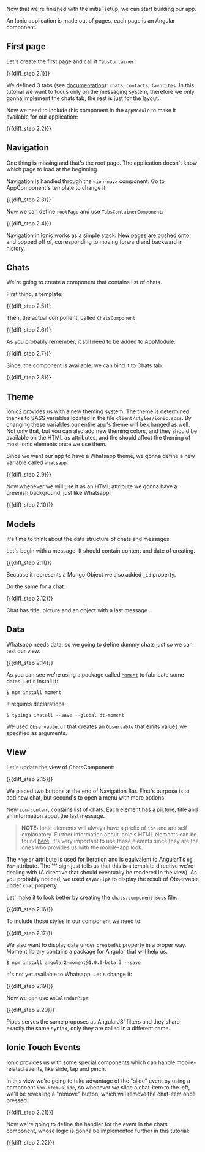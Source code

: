 Now that we're finished with the initial setup, we can start building our app.

An Ionic application is made out of pages, each page is an Angular component.

## First page

Let's create the first page and call it `TabsContainer`:

{{{diff_step 2.1}}}

We defined 3 tabs (see [documentation](http://ionicframework.com/docs/v2/api/components/tabs/Tabs/)): `chats`, `contacts`, `favorites`. 
In this tutorial we want to focus only on the messaging system, therefore we only gonna implement the chats tab, the rest is just for the layout.

Now we need to include this component in the `AppModule` to make it available for our application:

{{{diff_step 2.2}}}

## Navigation

One thing is missing and that's the root page. The application doesn't know which page to load at the beginning.

Navigation is handled through the `<ion-nav>` component. Go to AppComponent's template to change it:

{{{diff_step 2.3}}}

Now we can define `rootPage` and use `TabsContainerComponent`:

{{{diff_step 2.4}}}

Navigation in Ionic works as a simple stack. New pages are pushed onto and popped off of, corresponding to moving forward and backward in history.

## Chats

We're going to create a component that contains list of chats.

First thing, a template:

{{{diff_step 2.5}}}

Then, the actual component, called `ChatsComponent`:

{{{diff_step 2.6}}}

As you probably remember, it still need to be added to AppModule:

{{{diff_step 2.7}}}

Since, the component is available, we can bind it to Chats tab:

{{{diff_step 2.8}}}


## Theme

Ionic2 provides us with a new theming system.
The theme is determined thanks to SASS variables located in the file `client/styles/ionic.scss`.
By changing these variables our entire app's theme will be changed as well.
Not only that, but you can also add new theming colors, and they should be available on the HTML as attributes, and the should affect the theming of most Ionic elements once we use them.

Since we want our app to have a Whatsapp theme, we gonna define a new variable called `whatsapp`:

{{{diff_step 2.9}}}

Now whenever we will use it as an HTML attribute we gonna have a greenish background, just like Whatsapp.

{{{diff_step 2.10}}}


## Models

It's time to think about the data structure of chats and messages.

Let's begin with a message. It should contain content and date of creating.

{{{diff_step 2.11}}}

Because it represents a Mongo Object we also added `_id` property.

Do the same for a chat:

{{{diff_step 2.12}}}

Chat has title, picture and an object with a last message.


## Data

Whatsapp needs data, so we going to define dummy chats just so we can test our view.

{{{diff_step 2.14}}}

As you can see we're using a package called [`Moment`](http://momentjs.com/) to fabricate some dates. Let's install it:

    $ npm install moment

It requires declarations:

    $ typings install --save --global dt~moment

We used `Observable.of` that creates an `Observable` that emits values we specified as arguments.

## View

Let's update the view of ChatsComponent: 

{{{diff_step 2.15}}}

We placed two buttons at the end of Navigation Bar.
First's purpose is to add new chat, but second's to open a menu with more options.

New `ion-content` contains list of chats. Each element has a picture, title and an information about the last message.

> **NOTE:** Ionic elements will always have a prefix of `ion` and are self explanatory. Further information about Ionic's HTML elements can be found [here](ionicframework.com/docs/v2/component). It's very important to use these elemnts since they are the ones who provides us with the mobile-app look.

The `*ngFor` attribute is used for iteration and is equivalent to Angular1's `ng-for` attribute. The '*' sign just tells us that this is a template directive we're dealing with (A directive that should eventually be rendered in the view).
As you probably noticed, we used `AsyncPipe` to display the result of Observable under `chat` property.

Let' make it to look better by creating the `chats.component.scss` file:

{{{diff_step 2.16}}}

To include those styles in our component we need to:

{{{diff_step 2.17}}}

We also want to display date under `createdAt` property in a proper way. Moment library contains a package for Angular that will help us.

    $ npm install angular2-moment@1.0.0-beta.3 --save

It's not yet available to Whatsapp. Let's change it:

{{{diff_step 2.19}}}

Now we can use `AmCalendarPipe`:

{{{diff_step 2.20}}}

Pipes serves the same proposes as AngularJS' filters and they share exactly the same syntax, only they are called in a different name.

## Ionic Touch Events

Ionic provides us with some special components which can handle mobile-related events, like slide, tap and pinch.

In this view we're going to take advantage of the "slide" event by using a component `ion-item-slide`, so whenever we slide a chat-item to the left, we'll be revealing a "remove" button, which will remove the chat-item once pressed:

{{{diff_step 2.21}}}

Now we're going to define the handler for the event in the chats component, whose logic is gonna be implemented further in this tutorial:

{{{diff_step 2.22}}}
